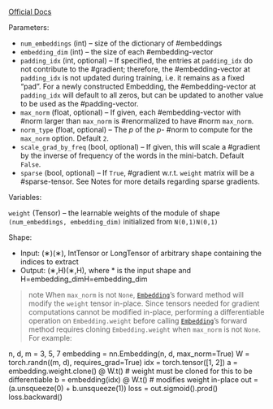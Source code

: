 [Official Docs](https://pytorch.org/docs/stable/generated/torch.nn.Embedding.html)

Parameters:

- `num_embeddings` (int) – size of the dictionary of #embeddings
- `embedding_dim` (int) – the size of each #embedding-vector
- `padding_idx` (int, optional) – If specified, the entries at `padding_idx` do not contribute to the #gradient; therefore, the #embedding-vector at `padding_idx` is not updated during training, i.e. it remains as a fixed “pad”. For a newly constructed Embedding, the #embedding-vector at `padding_idx` will default to all zeros, but can be updated to another value to be used as the #padding-vector.
- `max_norm` (float, optional) – If given, each #embedding-vector with #norm larger than `max_norm` is #renormalized to have #norm `max_norm`.
- `norm_type` (float, optional) – The $p$ of the $p$- #norm to compute for the `max_norm` option. Default `2`.
- `scale_grad_by_freq` (bool, optional) – If given, this will scale a #gradient  by the inverse of frequency of the words in the mini-batch. Default `False`.
- `sparse` (bool, optional) – If `True`, #gradient w.r.t. `weight` matrix will be a #sparse-tensor. See Notes for more details regarding sparse gradients.

Variables:

`weight` (Tensor) – the learnable weights of the module of shape `(num_embeddings, embedding_dim)` initialized from `N(0,1)N(0,1)`

Shape:

- Input: (∗)(∗), IntTensor or LongTensor of arbitrary shape containing the indices to extract
- Output: (∗,H)(∗,H), where \* is the input shape and H=embedding_dimH=embedding_dim

> note
>When `max_norm` is not `None`, [`Embedding`](https://pytorch.org/docs/stable/generated/torch.nn.Embedding.html#torch.nn.Embedding "torch.nn.Embedding")’s forward method will modify the `weight` tensor in-place. Since tensors needed for gradient computations cannot be modified in-place, performing a differentiable operation on `Embedding.weight` before calling [`Embedding`](https://pytorch.org/docs/stable/generated/torch.nn.Embedding.html#torch.nn.Embedding "torch.nn.Embedding")’s forward method requires cloning `Embedding.weight` when `max_norm` is not `None`. For example:

n, d, m = 3, 5, 7
embedding = nn.Embedding(n, d, max_norm=True)
W = torch.randn((m, d), requires_grad=True)
idx = torch.tensor([1, 2])
a = embedding.weight.clone() @ W.t()  # weight must be cloned for this to be differentiable
b = embedding(idx) @ W.t()  # modifies weight in-place
out = (a.unsqueeze(0) + b.unsqueeze(1))
loss = out.sigmoid().prod()
loss.backward()